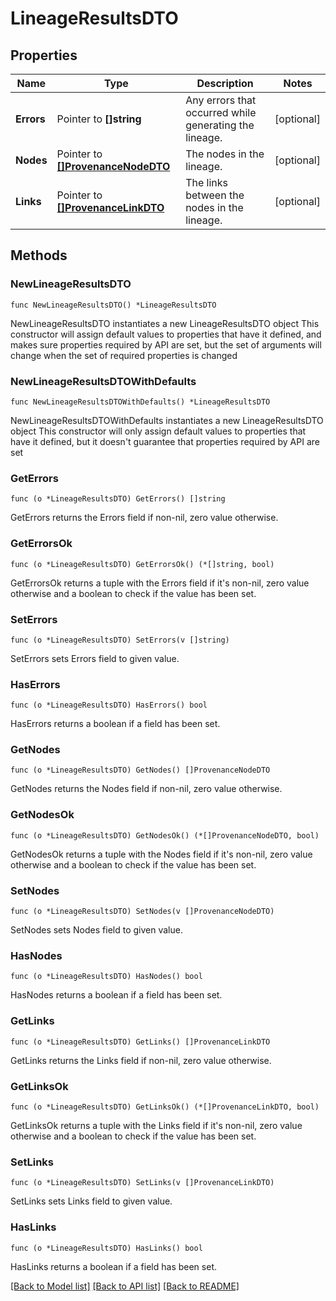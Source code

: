 # LineageResultsDTO

## Properties

Name | Type | Description | Notes
------------ | ------------- | ------------- | -------------
**Errors** | Pointer to **[]string** | Any errors that occurred while generating the lineage. | [optional] 
**Nodes** | Pointer to [**[]ProvenanceNodeDTO**](ProvenanceNodeDTO.md) | The nodes in the lineage. | [optional] 
**Links** | Pointer to [**[]ProvenanceLinkDTO**](ProvenanceLinkDTO.md) | The links between the nodes in the lineage. | [optional] 

## Methods

### NewLineageResultsDTO

`func NewLineageResultsDTO() *LineageResultsDTO`

NewLineageResultsDTO instantiates a new LineageResultsDTO object
This constructor will assign default values to properties that have it defined,
and makes sure properties required by API are set, but the set of arguments
will change when the set of required properties is changed

### NewLineageResultsDTOWithDefaults

`func NewLineageResultsDTOWithDefaults() *LineageResultsDTO`

NewLineageResultsDTOWithDefaults instantiates a new LineageResultsDTO object
This constructor will only assign default values to properties that have it defined,
but it doesn't guarantee that properties required by API are set

### GetErrors

`func (o *LineageResultsDTO) GetErrors() []string`

GetErrors returns the Errors field if non-nil, zero value otherwise.

### GetErrorsOk

`func (o *LineageResultsDTO) GetErrorsOk() (*[]string, bool)`

GetErrorsOk returns a tuple with the Errors field if it's non-nil, zero value otherwise
and a boolean to check if the value has been set.

### SetErrors

`func (o *LineageResultsDTO) SetErrors(v []string)`

SetErrors sets Errors field to given value.

### HasErrors

`func (o *LineageResultsDTO) HasErrors() bool`

HasErrors returns a boolean if a field has been set.

### GetNodes

`func (o *LineageResultsDTO) GetNodes() []ProvenanceNodeDTO`

GetNodes returns the Nodes field if non-nil, zero value otherwise.

### GetNodesOk

`func (o *LineageResultsDTO) GetNodesOk() (*[]ProvenanceNodeDTO, bool)`

GetNodesOk returns a tuple with the Nodes field if it's non-nil, zero value otherwise
and a boolean to check if the value has been set.

### SetNodes

`func (o *LineageResultsDTO) SetNodes(v []ProvenanceNodeDTO)`

SetNodes sets Nodes field to given value.

### HasNodes

`func (o *LineageResultsDTO) HasNodes() bool`

HasNodes returns a boolean if a field has been set.

### GetLinks

`func (o *LineageResultsDTO) GetLinks() []ProvenanceLinkDTO`

GetLinks returns the Links field if non-nil, zero value otherwise.

### GetLinksOk

`func (o *LineageResultsDTO) GetLinksOk() (*[]ProvenanceLinkDTO, bool)`

GetLinksOk returns a tuple with the Links field if it's non-nil, zero value otherwise
and a boolean to check if the value has been set.

### SetLinks

`func (o *LineageResultsDTO) SetLinks(v []ProvenanceLinkDTO)`

SetLinks sets Links field to given value.

### HasLinks

`func (o *LineageResultsDTO) HasLinks() bool`

HasLinks returns a boolean if a field has been set.


[[Back to Model list]](../README.md#documentation-for-models) [[Back to API list]](../README.md#documentation-for-api-endpoints) [[Back to README]](../README.md)


